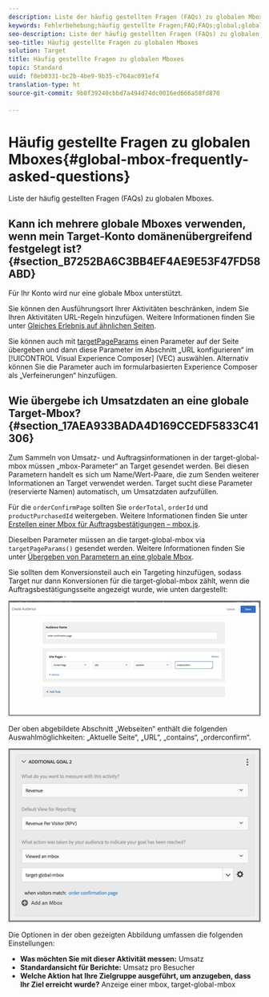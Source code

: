 ```yaml
---
description: Liste der häufig gestellten Fragen (FAQs) zu globalen Mboxes.
keywords: Fehlerbehebung;häufig gestellte Fragen;FAQ;FAQs;global;globale Mbox
seo-description: Liste der häufig gestellten Fragen (FAQs) zu globalen Mboxes.
seo-title: Häufig gestellte Fragen zu globalen Mboxes
solution: Target
title: Häufig gestellte Fragen zu globalen Mboxes
topic: Standard
uuid: f8eb0331-bc2b-4be9-9b35-c764ac091ef4
translation-type: ht
source-git-commit: 9b8f39240cbbd7a494d74dc0016ed666a58fd870

---
```



# Häufig gestellte Fragen zu globalen Mboxes{#global-mbox-frequently-asked-questions}

Liste der häufig gestellten Fragen (FAQs) zu globalen Mboxes.

## Kann ich mehrere globale Mboxes verwenden, wenn mein Target-Konto domänenübergreifend festgelegt ist? {#section_B7252BA6C3BB4EF4AE9E53F47FD58ABD}

Für Ihr Konto wird nur eine globale Mbox unterstützt.

Sie können den Ausführungsort Ihrer Aktivitäten beschränken, indem Sie Ihren Aktivitäten URL-Regeln hinzufügen. Weitere Informationen finden Sie unter [Gleiches Erlebnis auf ähnlichen Seiten](../../../c-experiences/c-visual-experience-composer/temtest.md#task_2539D51A18044F82B0D9895636546781).

Sie können auch mit [targetPageParams](/help/c-implementing-target/c-implementing-target-for-client-side-web/targetpageparams.md) einen Parameter auf der Seite übergeben und dann diese Parameter im Abschnitt „URL konfigurieren“ im [!UICONTROL Visual Experience Composer] (VEC) auswählen. Alternativ können Sie die Parameter auch im formularbasierten Experience Composer als „Verfeinerungen“ hinzufügen.

## Wie übergebe ich Umsatzdaten an eine globale Target-Mbox? {#section_17AEA933BADA4D169CCEDF5833C41306}

Zum Sammeln von Umsatz- und Auftragsinformationen in der target-global-mbox müssen „mbox-Parameter“ an Target gesendet werden. Bei diesen Parametern handelt es sich um Name/Wert-Paare, die zum Senden weiterer Informationen an Target verwendet werden. Target sucht diese Parameter (reservierte Namen) automatisch, um Umsatzdaten aufzufüllen.

Für die `orderConfirmPage` sollten Sie `orderTotal`, `orderId` und `productPurchasedId` weitergeben. Weitere Informationen finden Sie unter [Erstellen einer Mbox für Auftragsbestätigungen – mbox.js](../../../c-implementing-target/c-implementing-target-for-client-side-web/t-mbox-download/orderconfirm-create.md#task_0036D5F6C062442788BB55E872816D82).

Dieselben Parameter müssen an die target-global-mbox via `targetPageParams()` gesendet werden. Weitere Informationen finden Sie unter [Übergeben von Parametern an eine globale Mbox](../../../c-implementing-target/c-implementing-target-for-client-side-web/t-mbox-download/c-understanding-global-mbox/pass-parameters-to-global-mbox.md#concept_33362A04146C4E3C8E7089B65F38B5E5).

Sie sollten dem Konversionsteil auch ein Targeting hinzufügen, sodass Target nur dann Konversionen für die target-global-mbox zählt, wenn die Auftragsbestätigungsseite angezeigt wurde, wie unten dargestellt:

![](assets/revenue1.png)

Der oben abgebildete Abschnitt „Webseiten“ enthält die folgenden Auswahlmöglichkeiten: „Aktuelle Seite“, „URL“, „contains“, „orderconfirm“.

![](assets/revenue2.png)

Die Optionen in der oben gezeigten Abbildung umfassen die folgenden Einstellungen:

* **Was möchten Sie mit dieser Aktivität messen:** Umsatz
* **Standardansicht für Berichte:** Umsatz pro Besucher
* **Welche Aktion hat Ihre Zielgruppe ausgeführt, um anzugeben, dass Ihr Ziel erreicht wurde?** Anzeige einer mbox, target-global-mbox